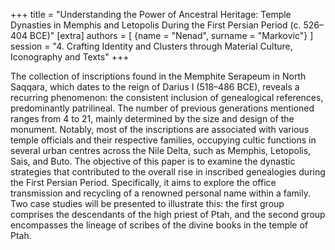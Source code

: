 +++
title = "Understanding the Power of Ancestral Heritage: Temple Dynasties in Memphis and Letopolis During the First Persian Period (c. 526–404 BCE)"
[extra]
authors = [
    {name = "Nenad", surname = "Markovic"}
]
session = "4. Crafting Identity and Clusters through Material Culture, Iconography and Texts"
+++

The collection of inscriptions found in the Memphite Serapeum in North Saqqara, which dates to the reign of Darius I (518–486 BCE), reveals a recurring phenomenon: the consistent inclusion of genealogical references, predominantly patrilineal. The number of previous generations mentioned ranges from 4 to 21, mainly determined by the size and design of the monument. Notably, most of the inscriptions are associated with various temple officials and their respective families, occupying cultic functions in several urban centres across the Nile Delta, such as Memphis, Letopolis, Sais, and Buto. The objective of this paper is to examine the dynastic strategies that contributed to the overall rise in inscribed genealogies during the First Persian Period. Specifically, it aims to explore the office transmission and recycling of a renowned personal name within a family. Two case studies will be presented to illustrate this: the first group comprises the descendants of the high priest of Ptah, and the second group encompasses the lineage of scribes of the divine books in the temple of Ptah.
